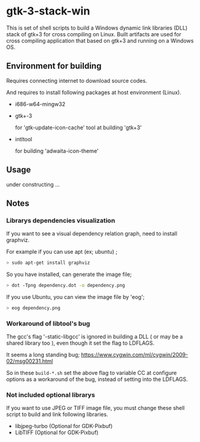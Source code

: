 # gtk-3-stack-win

This is set of shell scripts to build a Windows dynamic link libraries (DLL) stack of gtk+3 for cross compiling on Linux.
Built artifacts are used for cross compiling application that based on gtk+3 and running on a Windows OS.



## Environment for building

Requires connecting internet to download source codes.

And requires to install following packages at host environment (Linux).

* i686-w64-mingw32

* gtk+-3

  for 'gtk-update-icon-cache' tool at building 'gtk+3'

* intltool

  for building 'adwaita-icon-theme'



## Usage

under constructing ...



## Notes

### Librarys dependencies visualization

If you want to see a visual dependency relation graph, need to install graphviz.

For example if you can use apt (ex; ubuntu) ;

```sh
> sudo apt-get install graphviz
```

So you have installed, can generate the image file;

```sh
> dot -Tpng dependency.dot -o dependency.png
```

If you use Ubuntu, you can view the image file by 'eog';

```sh
> eog dependency.png
```

### Workaround of libtool's bug

The gcc's flag '-static-libgcc' is ignored in building a DLL ( or may be a shared library too ),
even though it set the flag to LDFLAGS.

It seems a long standing bug; https://www.cygwin.com/ml/cygwin/2009-02/msg00231.html

So in these ``build-*.sh`` set the above flag to variable CC at configure options as a workaround of the bug,
instead of setting into the LDFLAGS.


### Not included optional librarys

If you want to use JPEG or TIFF image file,
you must change these shell script to build and link following libraries.

* libjpeg-turbo (Optional for GDK-Pixbuf)
* LibTIFF (Optional for GDK-Pixbuf)

